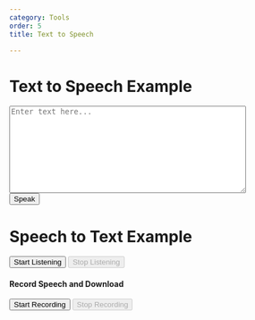 ```yaml
---
category: Tools
order: 5
title: Text to Speech

---
```

 <script src="https://code.responsivevoice.org/responsivevoice.js"></script>
<h1>Text to Speech Example</h1>
<textarea id="text-to-speak" rows="10" cols="50" placeholder="Enter text here..."></textarea><br>
<button onclick="speakText()">Speak</button>

<script>
        function speakText() {
            const text = document.getElementById('text').value;
            responsiveVoice.speak(text, "Tamil Female");
        }
</script>

<h1>Speech to Text Example</h1>
<button id="start-btn">Start Listening</button>
<button id="stop-btn" disabled>Stop Listening</button>
<p id="transcription"></p>

<script>
        // Check if the browser supports the Web Speech API
        if (!('webkitSpeechRecognition' in window)) {
            alert('Sorry, your browser does not support speech recognition.');
        } else {
        
        window.SpeechRecognition = window.SpeechRecognition
            || window.webkitSpeechRecognition;

        const recognition = new SpeechRecognition();
            recognition.lang = 'ta';
            // const recognition = new webkitSpeechRecognition(); // Create a new instance of SpeechRecognition
                
            recognition.continuous = true; // Keep recognizing speech continuously
            recognition.interimResults = true; // Show interim results

            const startBtn = document.getElementById('start-btn');
            const stopBtn = document.getElementById('stop-btn');
            const transcription = document.getElementById('transcription');

            startBtn.addEventListener('click', () => {
                recognition.start(); // Start the speech recognition
                startBtn.disabled = true;
                stopBtn.disabled = false;
            });

            stopBtn.addEventListener('click', () => {
                recognition.stop(); // Stop the speech recognition
                startBtn.disabled = false;
                stopBtn.disabled = true;
            });

            recognition.onresult = (event) => {
                let interimTranscript = '';
                let finalTranscript = '';

                for (let i = 0; i < event.results.length; i++) {
                    const transcript = event.results[i][0].transcript;
                    if (event.results[i].isFinal) {
                        finalTranscript += transcript;
                    } else {
                        interimTranscript += transcript;
                    }
                }

                transcription.innerHTML = `<strong>Final:</strong> ${finalTranscript}<br><strong>Interim:</strong> ${interimTranscript}`;
            };

            recognition.onerror = (event) => {
                console.error('Speech recognition error detected: ' + event.error);
            };

            recognition.onend = () => {
                startBtn.disabled = false;
                stopBtn.disabled = true;
            };
        }
</script>

#### Record Speech and Download
<script src="https://cdnjs.cloudflare.com/ajax/libs/jszip/3.7.1/jszip.min.js"></script>

<button id="speechStartButton">Start Recording</button>
<button id="speechStopButton" disabled>Stop Recording</button>
<a id="speechDownloadLink" style="display:none;">Download Audio</a>

<script src="{{ site.baseurl }}/scripts/recorder.js"></script>

